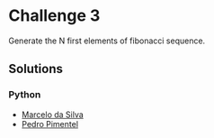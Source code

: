 # Challenge 3 

Generate the N first elements of fibonacci sequence.

## Solutions
### Python 
* [Marcelo da Silva](https://github.com/marcelodasilva/challenges-hacktoberfest/blob/master/challenges/3/Python/marcelodasilva.py)
* [Pedro Pimentel](https://github.com/pedro5/challenges-hacktoberfest/blob/master/challenges/3/Python/pedro5.py)


